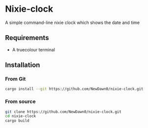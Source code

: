 # Nixie-clock
A simple command-line nixie clock which shows the date and time
## Requirements
- A truecolour terminal

## Installation
### From Git
```bash
cargo install --git https://github.com/NewDawn0/nixie-clock.git
```
### From source
```bash
git clone https://github.com/NewDawn0/nixie-clock.git
cd nixie-clock
cargo build
```
